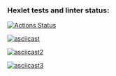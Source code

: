 ### Hexlet tests and linter status:
[![Actions Status](https://github.com/nazarisabbot/backend-project-44/actions/workflows/hexlet-check.yml/badge.svg)](https://github.com/nazarisabbot/backend-project-44/actions)

[![asciicast](https://asciinema.org/a/j2tMNvl9cK2Cwp0naSBS3z4wY.png)](https://asciinema.org/a/j2tMNvl9cK2Cwp0naSBS3z4wY)

[![asciicast2](https://asciinema.org/a/69cCdte7O7M6Y5XmbaoGpaoan.png)](https://asciinema.org/a/69cCdte7O7M6Y5XmbaoGpaoan)

[![asciicast3](https://asciinema.org/a/atoCFjcqiyfZXZFe7Ziv5EZsZ.png)](https://asciinema.org/a/atoCFjcqiyfZXZFe7Ziv5EZsZ)
